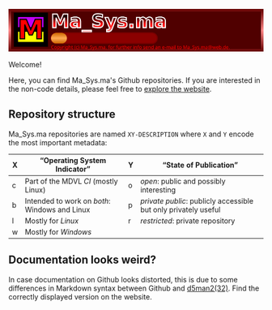 ![Ma_Sys.ma Logo](https://raw.githubusercontent.com/m7a/m7a/master/m7a_att/logo_v2.svg)

Welcome!

Here, you can find Ma_Sys.ma's Github repositories.
If you are interested in the non-code details, please feel free to
[explore the website](https://masysma.lima-city.de).

## Repository structure

Ma_Sys.ma repositories are named `XY-DESCRIPTION` where `X` and `Y` encode
the most important metadata:

| X  | “Operating System Indicator”                               | Y  | “State of Publication”                                          |
| -- | ---------------------------------------------------------- | -- | --------------------------------------------------------------- |
| c  | Part of the MDVL _CI_ (mostly Linux)                       | o  | _open_: public and possibly interesting                         |
| b  | Intended to work on _both_: Windows and Linux              | p  | _private public_: publicly accessible but only privately useful |
| l  | Mostly for _Linux_                                         | r  | _restricted_: private repository                                |
| w  | Mostly for _Windows_                                       |    |                                                                 |

## Documentation looks weird?

In case documentation on Github looks distorted, this is due to some differences
in Markdown syntax between Github and
[d5man2(32)](https://masysma.lima-city.de/32/d5man2.xhtml). Find the correctly
displayed version on the website.
